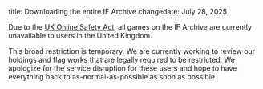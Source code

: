 title: Downloading the entire IF Archive
changedate: July 28, 2025

Due to the [UK Online Safety Act][ukosa], all games on the IF Archive are currently unavailable to users in the United Kingdom.

[ukosa]: https://www.gov.uk/government/publications/online-safety-act-explainer

This broad restriction is temporary. We are currently working to review our holdings and flag works that are legally required to be restricted. We apologize for the service disruption for these users and hope to have everything back to as-normal-as-possible as soon as possible. 

